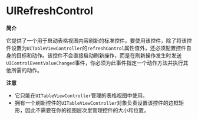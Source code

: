 # UIRefreshControl

**简介**

它提供了一个用于启动表格视图内容刷新的标准控件。要使用该控件，除了将该控件设置为`UITableViewController`的`refreshControl`属性值外，还必须配置控件自身的目标和动作。该控件不会直接启动刷新操作，而是在刷新操作发生时发送`UIControlEventValueChanged`事件，你必须为此事件指定一个动作方法并执行其他所需的动作。



**注意**

* 它只能在`UITableViewController`管理的表格视图中使用。
* 拥有一个刷新控件的`UITableViewController`对象负责设置该控件的边框矩形，因此不需要在你的视图层次里管理控件的大小和位置。